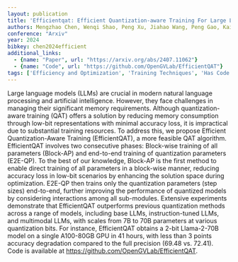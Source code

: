 ```yaml
---
layout: publication
title: 'Efficientqat: Efficient Quantization-aware Training For Large Language Models'
authors: Mengzhao Chen, Wenqi Shao, Peng Xu, Jiahao Wang, Peng Gao, Kaipeng Zhang, Ping Luo
conference: "Arxiv"
year: 2024
bibkey: chen2024efficient
additional_links:
  - {name: "Paper", url: "https://arxiv.org/abs/2407.11062"}
  - {name: "Code", url: "https://github.com/OpenGVLab/EfficientQAT"}
tags: ['Efficiency and Optimization', 'Training Techniques', 'Has Code', 'Multimodal Models', 'Quantization']
---
```

Large language models (LLMs) are crucial in modern natural language processing and artificial intelligence. However, they face challenges in managing their significant memory requirements. Although quantization-aware training (QAT) offers a solution by reducing memory consumption through low-bit representations with minimal accuracy loss, it is impractical due to substantial training resources. To address this, we propose Efficient Quantization-Aware Training (EfficientQAT), a more feasible QAT algorithm. EfficientQAT involves two consecutive phases: Block-wise training of all parameters (Block-AP) and end-to-end training of quantization parameters (E2E-QP). To the best of our knowledge, Block-AP is the first method to enable direct training of all parameters in a block-wise manner, reducing accuracy loss in low-bit scenarios by enhancing the solution space during optimization. E2E-QP then trains only the quantization parameters (step sizes) end-to-end, further improving the performance of quantized models by considering interactions among all sub-modules. Extensive experiments demonstrate that EfficientQAT outperforms previous quantization methods across a range of models, including base LLMs, instruction-tuned LLMs, and multimodal LLMs, with scales from 7B to 70B parameters at various quantization bits. For instance, EfficientQAT obtains a 2-bit Llama-2-70B model on a single A100-80GB GPU in 41 hours, with less than 3 points accuracy degradation compared to the full precision (69.48 vs. 72.41). Code is available at https://github.com/OpenGVLab/EfficientQAT.
